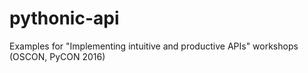 # pythonic-api
Examples for "Implementing intuitive and productive APIs" workshops (OSCON, PyCON 2016)

